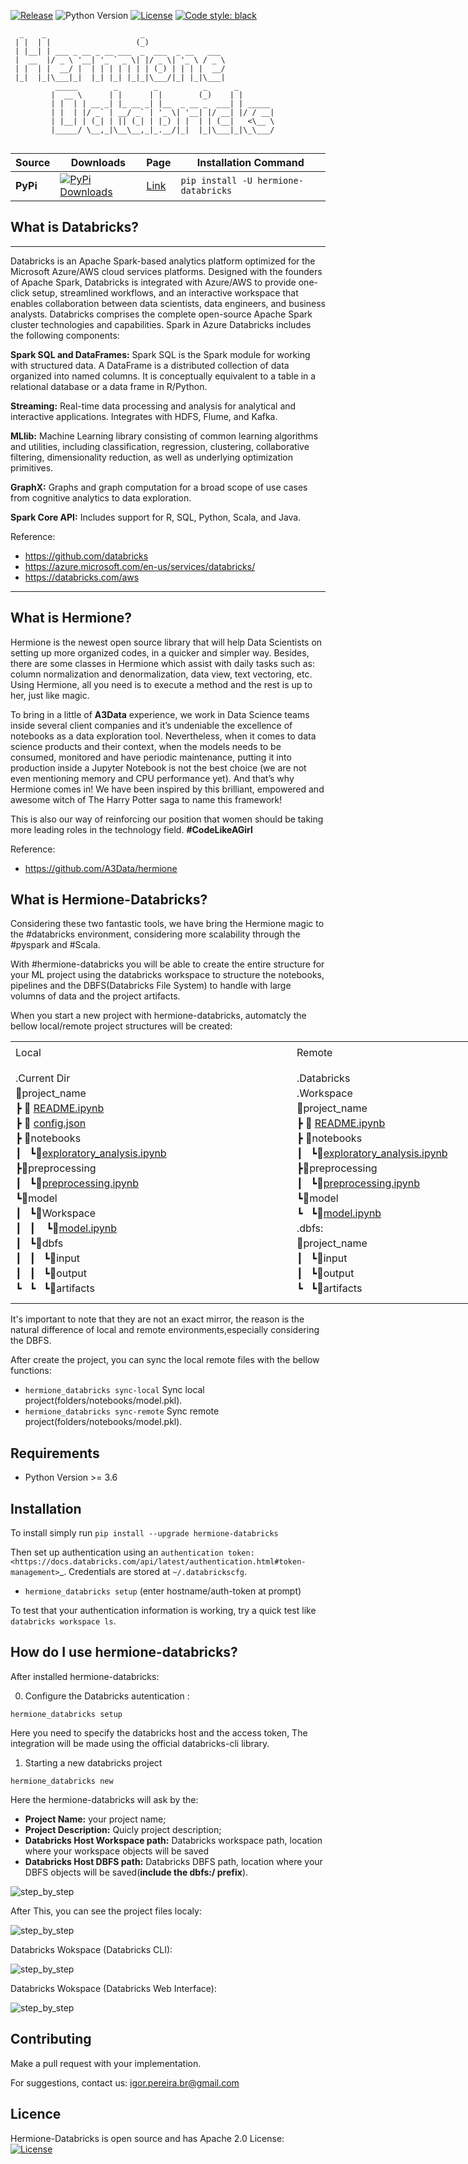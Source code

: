 [![Release](https://img.shields.io/github/v/release/igorpereirabr1/hermione_databricks)]((https://pypi.org/project/hermione-databricks/))
![Python Version](https://img.shields.io/badge/python-3.6%20|%203.7%20|%203.8-brightgreen.svg)
[![License](https://img.shields.io/badge/License-Apache%202.0-blue.svg)](https://opensource.org/licenses/Apache-2.0)
[![Code style: black](https://img.shields.io/badge/code%20style-black-000000.svg)](https://github.com/psf/black)

```
  _    _                     _                             
 | |  | |                   (_)                            
 | |__| | ___ _ __ _ __ ___  _  ___  _ __   ___            
 |  __  |/ _ \ '__| '_ ` _ \| |/ _ \| '_ \ / _ \           
 | |  | |  __/ |  | | | | | | | (_) | | | |  __/           
 |_|  |_|\___|_|  |_| |_| |_|_|\___/|_| |_|\___|         
          _____        _        _          _      _ 
         |  __ \      | |      | |        (_)    | |       
         | |  | | __ _| |_ __ _| |__  _ __ _  ___| | _____ 
         | |  | |/ _` | __/ _` | '_ \| '__| |/ __| |/ / __|
         | |__| | (_| | || (_| | |_) | |  | | (__|   <\__ \
         |_____/ \__,_|\__\__,_|_.__/|_|  |_|\___|_|\_\___/
          
 ```                                                         



| Source    | Downloads                                                                                                                       | Page                                                 | Installation Command                       |
|-----------|---------------------------------------------------------------------------------------------------------------------------------|------------------------------------------------------|--------------------------------------------|
| **PyPi**  | [![PyPi Downloads](https://pepy.tech/badge/hermione_databricks)](https://pypi.org/project/hermione_databricks/)                      | [Link](https://pypi.org/project/hermione_databricks/)        | `pip install -U hermione-databricks `                  |



## What is Databricks?
---
Databricks is an Apache Spark-based analytics platform optimized for the Microsoft Azure/AWS cloud services platforms. Designed with the founders of Apache Spark, Databricks is integrated with Azure/AWS to provide one-click setup, streamlined workflows, and an interactive workspace that enables collaboration between data scientists, data engineers, and business analysts.
Databricks comprises the complete open-source Apache Spark cluster technologies and capabilities. Spark in Azure Databricks includes the following components:

**Spark SQL and DataFrames:** Spark SQL is the Spark module for working with structured data. A DataFrame is a distributed collection of data organized into named columns. It is conceptually equivalent to a table in a relational database or a data frame in R/Python.

**Streaming:** Real-time data processing and analysis for analytical and interactive applications. Integrates with HDFS, Flume, and Kafka.

**MLlib:** Machine Learning library consisting of common learning algorithms and utilities, including classification, regression, clustering, collaborative filtering, dimensionality reduction, as well as underlying optimization primitives.

**GraphX:** Graphs and graph computation for a broad scope of use cases from cognitive analytics to data exploration.

**Spark Core API:** Includes support for R, SQL, Python, Scala, and Java.

Reference:
 - https://github.com/databricks
 - https://azure.microsoft.com/en-us/services/databricks/
 - https://databricks.com/aws
---
## What is Hermione?

Hermione is the newest open source library that will help Data Scientists on setting up more organized codes, in a quicker and simpler way. Besides, there are some classes in Hermione which assist with daily tasks such as: column normalization and denormalization, data view, text vectoring, etc. Using Hermione, all you need is to execute a method and the rest is up to her, just like magic.

To bring in a little of **A3Data** experience, we work in Data Science teams inside several client companies and it’s undeniable the excellence of notebooks as a data exploration tool. Nevertheless, when it comes to data science products and their context, when the models needs to be consumed, monitored and have periodic maintenance, putting it into production inside a Jupyter Notebook is not the best choice (we are not even mentioning memory and CPU performance yet). And that’s why Hermione comes in! We have been inspired by this brilliant, empowered and awesome witch of The Harry Potter saga to name this framework!

This is also our way of reinforcing our position that women should be taking more leading roles in the technology field. **#CodeLikeAGirl**

Reference:
 - https://github.com/A3Data/hermione

## What is Hermione-Databricks?

Considering these two fantastic tools, we have bring the Hermione magic to the #databricks environment, considering more scalability through the #pyspark and #Scala.

With  #hermione-databricks you will be able to create the entire structure for your ML project using the databricks workspace to structure the notebooks, pipelines and the DBFS(Databricks File System) to handle with large volumns of data and the project artifacts.

When you start a new project with hermione-databricks, automatcly the bellow local/remote project structures will be created:

<html>
<div>
<div><a href="hermione_databricks\databricks_file_text\pre.ipynb"></a>
<table style="width: 900px;">
<tbody>
<tr style="height: 30px;">
<td style="width: 450px; line-height: 30px; height: 30px;">Local</td>
<td style="width: 450px; line-height: 30px; height: 30px;">Remote</td>
</tr>
<tr style="height: 120px;">
<td style="width: 450px; line-height: 8px; height: 120px;">
<p>.Current Dir</p>
<p>📂project_name</p>
<p>┣ 📜 <a href="hermione_databricks\databricks_file_text\README.ipynb">README.ipynb</a></p>
<p>┣ 📜 <a href="hermione_databricks\databricks_file_text\stack_configuration.json">config.json</a></p>
<p>┣ 📂notebooks</p>
<p>┃&nbsp;&nbsp; ┗📜<a href="hermione_databricks\databricks_file_text\exploratory_analysis.ipynb">exploratory_analysis.ipynb</a></p>
<p>┣📂preprocessing</p>
<p>┃&nbsp;&nbsp; ┗📜<a href="hermione_databricks\databricks_file_text\preprocessing.ipynb">preprocessing.ipynb</a></p>
<p>┗📂model</p>
<p>┃&nbsp;&nbsp; ┗📂Workspace</p>
<p>┃&nbsp;&nbsp;&nbsp;┃ &nbsp;&nbsp; ┗📜<a href="hermione_databricks\databricks_file_text\model.ipynb">model.ipynb</a></p>
<p>┃&nbsp;&nbsp; ┗📂dbfs</p>
<p>┃&nbsp;&nbsp;&nbsp;┃&nbsp;&nbsp; ┗📂input</p>
<p>┃&nbsp;&nbsp;&nbsp;┃&nbsp;&nbsp; ┗📂output</p>
<p>┗&nbsp;&nbsp; ┗&nbsp;&nbsp; ┗📂artifacts</p>
</td>
<td style="width: 450px; line-height: 8px; height: 120px;">
<p>.Databricks</p>
<p>.Workspace</p>
<p>📂project_name</p>
<p>┣ 📜 <a href="hermione_databricks\databricks_file_text\README.ipynb">README.ipynb</a></p>
<p>┣ 📂notebooks</p>
<p>┃&nbsp;&nbsp; ┗📜<a href="hermione_databricks\databricks_file_text\exploratory_analysis.ipynb">exploratory_analysis.ipynb</a></p>
<p>┣📂preprocessing</p>
<p>┃&nbsp;&nbsp; ┗📜<a href="hermione_databricks\databricks_file_text\preprocessing.ipynb">preprocessing.ipynb</a></p>
<p>┗📂model</p>
<p>┗&nbsp;&nbsp; ┗📜<a href="hermione_databricks\databricks_file_text\model.ipynb">model.ipynb</a></p>
<p></p>
<p>.dbfs:</p>
<p>📂project_name</p>
<p>┃&nbsp;&nbsp; ┗📂input</p>
<p>┃&nbsp;&nbsp; ┗📂output</p>
<p>┗&nbsp;&nbsp; ┗📂artifacts</p>
</td>
</tr>
</tbody>
</table>
</div>
</div>
</html>

It's important to note that they are not an exact mirror, the reason is the natural difference of local and remote environments,especially considering the DBFS.

After create the project, you can sync the local remote files with the bellow functions:

- ```hermione_databricks sync-local```  Sync local project(folders/notebooks/model.pkl).
- ```hermione_databricks sync-remote``` Sync remote project(folders/notebooks/model.pkl).

Requirements
------------

-  Python Version >= 3.6

Installation
---------------

To install simply run
``pip install --upgrade hermione-databricks``


Then set up authentication using an `authentication token: <https://docs.databricks.com/api/latest/authentication.html#token-management>`_. Credentials are stored at ``~/.databrickscfg``.

- ``hermione_databricks setup`` (enter hostname/auth-token at prompt)

To test that your authentication information is working, try a quick test like ``databricks workspace ls``.


## How do I use hermione-databricks?
After installed hermione-databricks:

0.  Configure the Databricks autentication :

```
hermione_databricks setup
```
Here you need to specify the databricks host and the access token, The integration will be made using the official databricks-cli library.

1. Starting a new databricks project

```
hermione_databricks new
```
Here the hermione-databricks will ask by the:
- **Project Name:** your project name;
- **Project Description:** Quicly project description;
- **Databricks Host Workspace path:** Databricks workspace path, location where your workspace objects will be saved
- **Databricks Host DBFS path:** Databricks DBFS path, location where your DBFS objects will be saved(**include the dbfs:/ prefix**).

![step_by_step](images/hermione_databricks_new_project.png)

After This, you can see the project files localy:

![step_by_step](images/hermione_databricks_new_project_2.png)

Databricks Wokspace (Databricks CLI):

![step_by_step](images/hermione_databricks_new_project_3.png)

Databricks Wokspace (Databricks Web Interface):

![step_by_step](images/hermione_databricks_new_project_4.png)



## Contributing

  Make a pull request with your implementation.

For suggestions, contact us: igor.pereira.br@gmail.com

## Licence
Hermione-Databricks is open source and has Apache 2.0 License: [![License](https://img.shields.io/badge/License-Apache%202.0-blue.svg)](https://opensource.org/licenses/Apache-2.0)